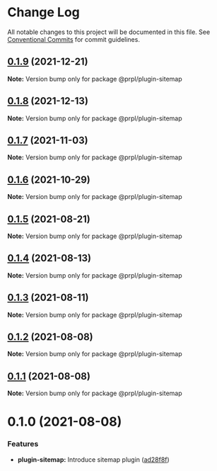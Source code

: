 # Change Log

All notable changes to this project will be documented in this file.
See [Conventional Commits](https://conventionalcommits.org) for commit guidelines.

## [0.1.9](https://github.com/tyhopp/prpl/compare/@prpl/plugin-sitemap@0.1.8...@prpl/plugin-sitemap@0.1.9) (2021-12-21)

**Note:** Version bump only for package @prpl/plugin-sitemap





## [0.1.8](https://github.com/tyhopp/prpl/compare/@prpl/plugin-sitemap@0.1.7...@prpl/plugin-sitemap@0.1.8) (2021-12-13)

**Note:** Version bump only for package @prpl/plugin-sitemap





## [0.1.7](https://github.com/tyhopp/prpl/compare/@prpl/plugin-sitemap@0.1.6...@prpl/plugin-sitemap@0.1.7) (2021-11-03)

**Note:** Version bump only for package @prpl/plugin-sitemap





## [0.1.6](https://github.com/tyhopp/prpl/compare/@prpl/plugin-sitemap@0.1.5...@prpl/plugin-sitemap@0.1.6) (2021-10-29)

**Note:** Version bump only for package @prpl/plugin-sitemap





## [0.1.5](https://github.com/tyhopp/prpl/compare/@prpl/plugin-sitemap@0.1.4...@prpl/plugin-sitemap@0.1.5) (2021-08-21)

**Note:** Version bump only for package @prpl/plugin-sitemap





## [0.1.4](https://github.com/tyhopp/prpl/compare/@prpl/plugin-sitemap@0.1.3...@prpl/plugin-sitemap@0.1.4) (2021-08-13)

**Note:** Version bump only for package @prpl/plugin-sitemap





## [0.1.3](https://github.com/tyhopp/prpl/compare/@prpl/plugin-sitemap@0.1.2...@prpl/plugin-sitemap@0.1.3) (2021-08-11)

**Note:** Version bump only for package @prpl/plugin-sitemap





## [0.1.2](https://github.com/tyhopp/prpl/compare/@prpl/plugin-sitemap@0.1.1...@prpl/plugin-sitemap@0.1.2) (2021-08-08)

**Note:** Version bump only for package @prpl/plugin-sitemap





## [0.1.1](https://github.com/tyhopp/prpl/compare/@prpl/plugin-sitemap@0.1.0...@prpl/plugin-sitemap@0.1.1) (2021-08-08)

**Note:** Version bump only for package @prpl/plugin-sitemap





# 0.1.0 (2021-08-08)


### Features

* **plugin-sitemap:** Introduce sitemap plugin ([ad28f8f](https://github.com/tyhopp/prpl/commit/ad28f8fa2ad7882fd328a41fcc2757b70599a565))
